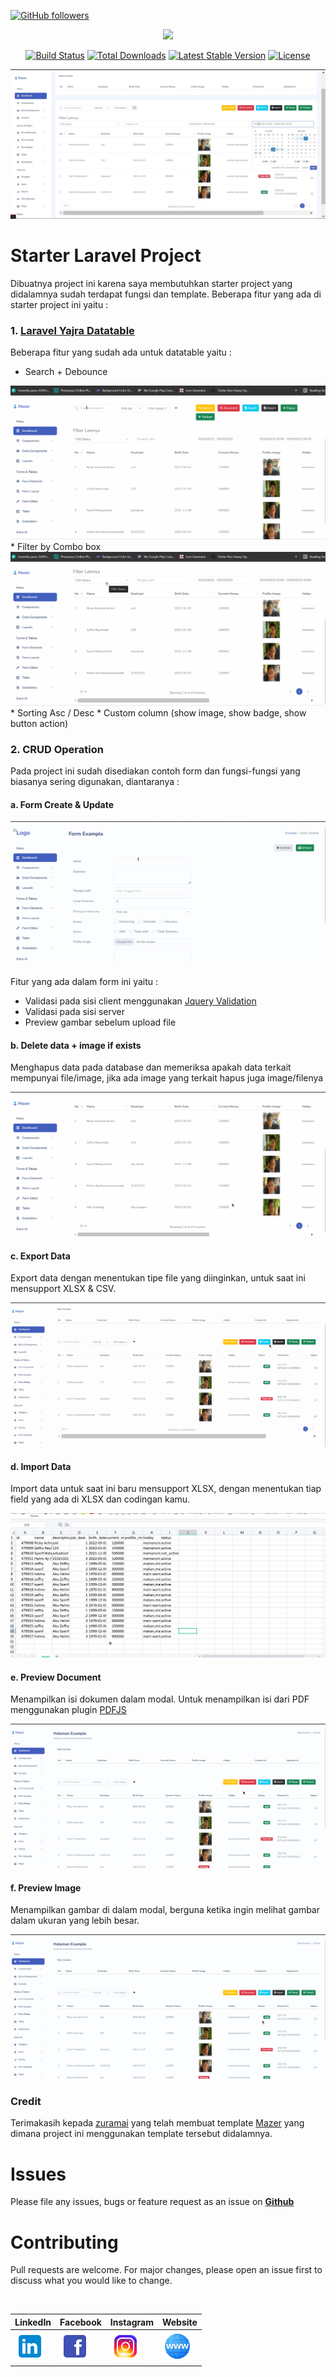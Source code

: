 [![GitHub followers](https://img.shields.io/github/followers/zgramming.svg?style=social&label=Follow&maxAge=2592000)](https://github.com/zgramming?tab=followers)

<p align="center"><a href="https://laravel.com" target="_blank"><img src="https://raw.githubusercontent.com/laravel/art/master/logo-lockup/5%20SVG/2%20CMYK/1%20Full%20Color/laravel-logolockup-cmyk-red.svg" width="400"></a></p>

<p align="center">
<a href="https://travis-ci.org/laravel/framework"><img src="https://travis-ci.org/laravel/framework.svg" alt="Build Status"></a>
<a href="https://packagist.org/packages/laravel/framework"><img src="https://img.shields.io/packagist/dt/laravel/framework" alt="Total Downloads"></a>
<a href="https://packagist.org/packages/laravel/framework"><img src="https://img.shields.io/packagist/v/laravel/framework" alt="Latest Stable Version"></a>
<a href="https://packagist.org/packages/laravel/framework"><img src="https://img.shields.io/packagist/l/laravel/framework" alt="License"></a>
</p>

<p align="center">
  <img src="github/screenshot/logo.jpg">
</p>

# Starter Laravel Project

Dibuatnya project ini karena saya membutuhkan starter project yang didalamnya sudah terdapat fungsi dan template.
Beberapa fitur yang ada di starter project ini yaitu : 


### 1. <a href="https://yajrabox.com/docs/laravel-datatables/master/installation" target="_blank">Laravel Yajra Datatable</a>
Beberapa fitur yang sudah ada untuk datatable yaitu :

* Search + Debounce
<img src="github/gif/datatable/1.gif">
* Filter by Combo box
<img src="github/gif/datatable/2.gif">
* Sorting Asc / Desc
* Custom column (show image, show badge, show button action)

### 2. CRUD Operation
Pada project ini sudah disediakan contoh form dan fungsi-fungsi yang biasanya sering digunakan, diantaranya : 

#### a. Form Create & Update

<img src="github/gif/crud_operation/1.gif">

Fitur yang ada dalam form ini yaitu : 
* Validasi pada sisi client menggunakan <a href="https://jqueryvalidation.org/" target="_blank">Jquery Validation</a>
* Validasi pada sisi server
* Preview gambar sebelum upload file

#### b. Delete data + image if exists
Menghapus data pada database dan memeriksa apakah data terkait mempunyai file/image, jika ada image yang terkait hapus juga image/filenya

<img src="github/gif/crud_operation/2.gif">

#### c. Export Data
Export data dengan menentukan tipe file yang diinginkan, untuk saat ini mensupport XLSX & CSV.

<img src="github/gif/crud_operation/export.gif">

#### d. Import Data
Import data untuk saat ini baru mensupport XLSX, dengan menentukan tiap field yang ada di XLSX dan codingan kamu.

<img src="github/gif/crud_operation/import.gif">

#### e. Preview Document
Menampilkan isi dokumen dalam modal.
Untuk menampilkan isi dari PDF menggunakan plugin <a href="https://mozilla.github.io/pdf.js/" target="_blank">PDFJS</a>

<img src="github/gif/crud_operation/preview-document.gif">

#### f. Preview Image
Menampilkan gambar di dalam modal, berguna ketika ingin melihat gambar dalam ukuran yang lebih besar.

<img src="github/gif/crud_operation/preview-image.gif">

### Credit
Terimakasih kepada <a href="https://github.com/zuramai" target="_blank">zuramai</a>  yang telah membuat template <a href="https://github.com/zuramai/mazer" target="_blank">Mazer</a> yang dimana project ini menggunakan template tersebut didalamnya.


# Issues

Please file any issues, bugs or feature request as an issue on <a href="https://github.com/zgramming/Basa-Basi-Supabase/issues"><b> Github </b></a>

# Contributing

Pull requests are welcome. For major changes, please open an issue first to discuss what you would like to change.

<br>

<table border="0" cellspacing="0" cellpadding="0">
    <thead>
        <tr>
            <th>LinkedIn</th>
            <th>Facebook</th>
            <th>Instagram</th>
            <th>Website</th>
        </tr>
    </thead>
    <tbody>
        <tr>
            <td><a href="https://www.linkedin.com/in/zeffry-reynando" target="_blank"><img src="github/social_media/icon_linkedin.png" width=48 height=48></a></td>
            <td><a href="https://www.facebook.com/zeffry.reynando" target="_blank"><img src="github/social_media/icon_fb.png" width=48 height=48></a></td>
            <td><a href="https://www.instagram.com/zeffry_reynando" target="_blank"><img src="github/social_media/icon_instagram.png" width=48 height=48></a></td>
            <td><a href="https://zeffry.dev/" target="_blank"><img src="github/social_media/icon_website.png" width=48 height=48></a></td>
        </tr>
    </tbody>

</table>
